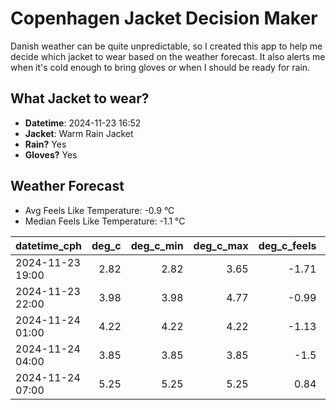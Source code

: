 
# Copenhagen Jacket Decision Maker

Danish weather can be quite unpredictable, so I created this app to help me decide which jacket to wear based on the weather forecast. 
It also alerts me when it's cold enough to bring gloves or when I should be ready for rain.

## What Jacket to wear?

- **Datetime**: 2024-11-23 16:52
- **Jacket**: Warm Rain Jacket
- **Rain?** Yes
- **Gloves?** Yes

## Weather Forecast
- Avg Feels Like Temperature: -0.9 °C
- Median Feels Like Temperature: -1.1 °C

| datetime_cph     |   deg_c |   deg_c_min |   deg_c_max |   deg_c_feels | weather   | wind   | rain   |
|:-----------------|--------:|------------:|------------:|--------------:|:----------|:-------|:-------|
| 2024-11-23 19:00 |    2.82 |        2.82 |        3.65 |         -1.71 | Clouds    | Medium | None   |
| 2024-11-23 22:00 |    3.98 |        3.98 |        4.77 |         -0.99 | Clouds    | High   | None   |
| 2024-11-24 01:00 |    4.22 |        4.22 |        4.22 |         -1.13 | Rain      | High   | Low    |
| 2024-11-24 04:00 |    3.85 |        3.85 |        3.85 |         -1.5  | Rain      | High   | Low    |
| 2024-11-24 07:00 |    5.25 |        5.25 |        5.25 |          0.84 | Rain      | High   | Low    |
        